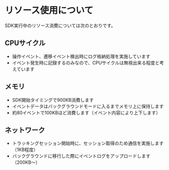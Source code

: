 # リソース使用について

SDK実行中のリソース消費については次のとおりです。

## CPUサイクル

- 操作イベント、遷移イベント検出時にログ格納処理を実施しています
- イベント発生時に記録するのみなので、CPUサイクルは無視出来る程度と考えています


## メモリ

- SDK開始タイミングで900KB消費します
- イベントデータはバックグラウンドモードに入るまでメモリ上に保持します
- 約80イベントで100KBほど消費します（イベント内容により上下します）


## ネットワーク

- トラッキングセッション開始時に、セッション取得のため通信を実施します（1KB程度）
- バックグラウンドに移行した際にイベントログをアップロードします（200KB〜）
